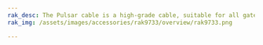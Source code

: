 ```yaml
---
rak_desc: The Pulsar cable is a high-grade cable, suitable for all gateways from the WisGate Developer series and the RAK Hotspot Miner.
rak_img: /assets/images/accessories/rak9733/overview/rak9733.png

---
```


<rk-redirect to="/Product-Categories/Accessories/RAK9733/Overview/" />